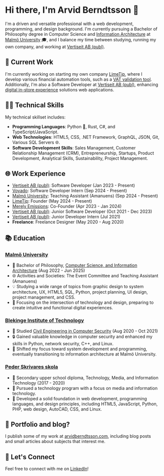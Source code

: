 # Hi there, I'm Arvid Berndtsson 👋

I'm a driven and versatile professional with a web development, programming, and design background. I'm currently pursuing a Bachelor of Philosophy degree in Computer Science and [Information Architecture](https://mau.se/sok-utbildning/program/tgiar/) at [Malmö University](https://mau.se/en/) 🎓, and I balance my time between studying, running my own company, and working at [Vertiseit AB (publ)](https://vertiseit.com).

## 🔭 Current Work


I'm currently working on starting my own company [LimeTip](https://limetip.com), where I develop various financial automation tools, such as a [VAT validation tool](https://vat.limetip.com). Additionally, I'm also a Software Developer at [Vertiseit AB (publ)](https://vertiseit.com), enhancing [digital in-store experience](https://arc.net/l/quote/arvrufsn) solutions web applications.

## 👩‍💻 Technical Skills

My technical skillset includes:

- **Programming Languages**: Python 🐍, Rust, C#, and TypeScript/JavaScript.
- **Web Technologies**: HTML5, CSS, .NET Framework, GraphQL, JSON, Git, Various SQL Servers 🌐.
- **Software Development Skills**: Sales Management, Customer Relationship Management (CRM), Entrepreneurship, Startups, Product Development, Analytical Skills, Sustainability, Project Management.

## 🌐 Work Experience

- [Vertiseit AB (publ)](https://vertiseit.com): Software Developer (Jan 2023 - Present)
- [Voyado](https://voyado.com/): Software Developer Intern (Sep 2024 - Present)
- [Malmö University](https://mau.se): Teaching Assistant (Amanuens) (Sep 2024 - Present)
- [LimeTip](https://limetip.com): Founder (May 2024 - Present)
- [Merely Emissions](https://merelyemissions.com): Co-Founder (Apr 2023 - Jan 2024)
- [Vertiseit AB (publ)](https://vertiseit.com): Junior Software Developer (Oct 2021 - Dec 2023)
- [Vertiseit AB (publ)](https://vertiseit.com): Junior Developer Intern (Jul 2021)
- **Freelance**: Freelance Designer (May 2020 - Aug 2020)

## 📚 Education

### [Malmö University](https://mau.se/en/)
- 📖 Bachelor of Philosophy, [Computer Science, and Information Architecture](https://mau.se/sok-utbildning/program/tgiar/) (Aug 2022 - Jun 2025)
- 🌐 Activities and Societies: The Event Committee and Teaching Assistant (Amanuens)
- 💡 Studying a wide range of topics from graphic design to system architecture, UX, HTML5, SQL, Python, project planning, UI design, project management, and CSS.
- 🚀 Focusing on the intersection of technology and design, preparing to create intuitive and functional digital experiences.

### [Blekinge Institute of Technology](https://www.bth.se/eng/)
- 📖 Studied [Civil Engineering in Computer Security](https://www.bth.se/utbildning/program-och-kurser/dvasa/) (Aug 2020 - Oct 2021)
- 🔒 Gained valuable knowledge in computer security and enhanced my skills in Python, network security, C++, and Linux. 
- 🔄 Shifted my focus toward system development and programming, eventually transitioning to information architecture at Malmö University.

### [Peder Skrivares skola](https://www.pederskrivaresskola.se/)
- 📜 Secondary upper school diploma, Technology, Media, and Information Technology (2017 - 2020)
- 💼 Pursued a technology program with a focus on media and information technology. 
- 🎨 Developed a solid foundation in web development, programming languages, and design principles, including HTML5, JavaScript, Python, PHP, web design, AutoCAD, CSS, and Linux.

## 💼 Portfolio and blog?
I publish some of my work at [arvidberndtsson.com](https://arvidberndtsson.com/), including blog posts and small articles about subjects that interest me. 

## 🤝 Let's Connect

Feel free to connect with me on [LinkedIn](https://linkedin.com/in/arvid-berndtsson)!

